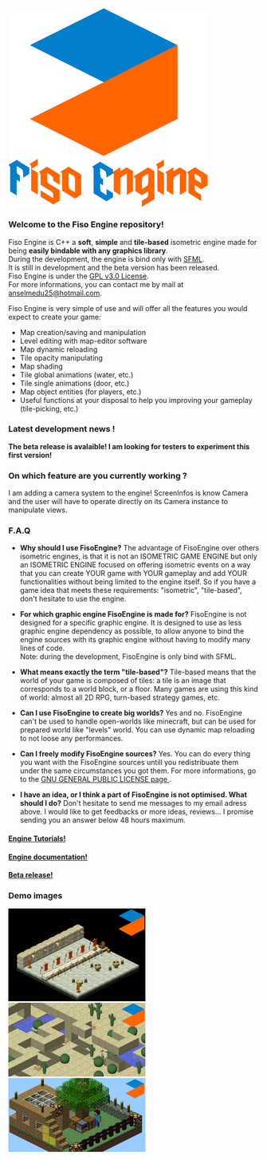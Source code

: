 <img src="https://github.com/AnselmeClergeot/FisoEngine/blob/master/Goodies/logo_text.png" width="400"></img>

### Welcome to the Fiso Engine repository!

Fiso Engine is C++ a **soft**, **simple** and **tile-based** isometric engine made for being **easily bindable with any graphics library**.<br/>
During the development, the engine is bind only with <a href="http://www.sfml-dev.org/index-fr.php">SFML</a>. <br/>
It is still in development and the beta version has been released.<br/>
Fiso Engine is under the <a href="http://www.gnu.org/licenses/gpl-3.0.en.html">GPL v3.0 License</a>.<br/>
For more informations, you can contact me by mail at anselmedu25@hotmail.com.

Fiso Engine is very simple of use and will offer all the features you would expect to create your game:
* Map creation/saving and manipulation
* Level editing with map-editor software
* Map dynamic reloading
* Tile opacity manipulating
* Map shading
* Tile global animations (water, etc.)
* Tile single animations (door, etc.)
* Map object entities (for players, etc.)
* Useful functions at your disposal to help you improving your gameplay (tile-picking, etc.)

### Latest development news !
**The beta release is avalaible! I am looking for testers to experiment this first version!**<br/>

### On which feature are you currently working ?
I am adding a camera system to the engine! ScreenInfos is know Camera and the user will have to operate directly on its Camera instance to manipulate views.

### F.A.Q
* **Why should I use FisoEngine?**
The advantage of FisoEngine over others isometric engines, is that it is not an ISOMETRIC GAME ENGINE but only an ISOMETRIC ENGINE focused on offering isometric events on a way that you can create YOUR game with YOUR gameplay and add YOUR functionalities without being limited to the engine itself. So if you have a game idea that meets these requirements: "isometric", "tile-based", don't hesitate to use the engine.

* **For which graphic engine FisoEngine is made for?**
FisoEngine is not designed for a specific graphic engine. It is designed to use as less graphic engine dependency as possible, to allow anyone to bind the engine sources with its graphic engine without having to modify many lines of code.<br/>
Note: during the development, FisoEngine is only bind with SFML. 

* **What means exactly the term "tile-based"?**
Tile-based means that the world of your game is composed of tiles: a tile is an image that corresponds to a world block, or a floor. Many games are using this kind of world: almost all 2D RPG, turn-based strategy games, etc.

* **Can I use FisoEngine to create big worlds?**
Yes and no. FisoEngine can't be used to handle open-worlds like minecraft, but can be used for prepared world like "levels" world. You can use dynamic map reloading to not loose any performances.

* **Can I freely modify FisoEngine sources?**
Yes. You can do every thing you want with the FisoEngine sources untill you redistribuate them under the same circumstances you got them. For more informations, go to the <a href="https://www.gnu.org/copyleft/gpl.html"> GNU GENERAL PUBLIC LICENSE page </a>.

* **I have an idea, or I think a part of FisoEngine is not optimised. What should I do?**
Don't hesitate to send me messages to my email adress above. I would like to get feedbacks or more ideas, reviews... I promise sending you an answer below 48 hours maximum. 


#### <a href="https://github.com/AnselmeClergeot/IsometricEngine/wiki/Home">Engine Tutorials!</a>
#### <a href="https://github.com/AnselmeClergeot/FisoEngine/tree/master/Documentation">Engine documentation!</a>
#### <a href="https://github.com/AnselmeClergeot/FisoEngine/releases/tag/1.0.0">Beta release!</a>

### Demo images
<img src="https://github.com/AnselmeClergeot/FisoEngine/blob/master/Examples/Demo%20images/dofusMap.PNG" width="275"></img>
<img src="https://github.com/AnselmeClergeot/FisoEngine/blob/master/Examples/Demo%20images/desertMap.PNG" width="275"></img>
<img src="https://github.com/AnselmeClergeot/FisoEngine/blob/master/Examples/Demo%20images/miencraftMap.PNG" width="275"></img>
